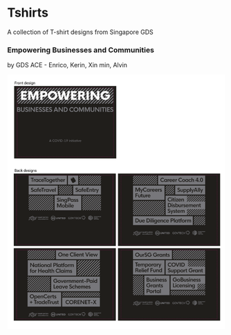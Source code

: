 # Tshirts
A collection of T-shirt designs from Singapore GDS


### Empowering Businesses and Communities   
by GDS ACE -  Enrico, Kerin, Xin min, Alvin

![preview](https://github.com/GovTechSG/Tshirts/blob/main/EMPOWERING/Preview.png)
